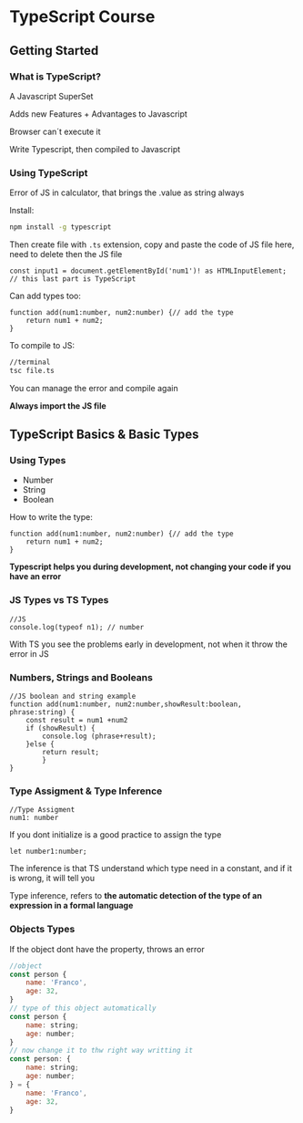 
# TypeScript Course

## Getting Started

### What is TypeScript?

A Javascript SuperSet

Adds new Features + Advantages to Javascript

Browser can´t execute it

Write Typescript, then compiled to Javascript

### Using TypeScript

Error of JS in calculator, that brings the .value as string always

Install:
````bash
npm install -g typescript
````

Then create file with `.ts` extension, copy and paste the code of JS file here, need to delete then the JS file

````TS
const input1 = document.getElementById('num1')! as HTMLInputElement; // this last part is TypeScript
````
Can add types too:
````TS
function add(num1:number, num2:number) {// add the type
	return num1 + num2;
}
````

To compile to JS:

````bash
//terminal
tsc file.ts
````
You can manage the error and compile again

**Always import the JS file**

## TypeScript Basics & Basic Types

### Using Types

 - Number 
 - String
 - Boolean 

How to write the type:
````TS
function add(num1:number, num2:number) {// add the type
	return num1 + num2;
}
````
**Typescript helps you during development, not changing your code if you have an error**

### JS Types vs TS Types

````
//JS
console.log(typeof n1); // number
````

With TS you see the problems early in development, not when it throw the error in JS

### Numbers, Strings and Booleans

````
//JS boolean and string example
function add(num1:number, num2:number,showResult:boolean, phrase:string) {
	const result = num1 +num2
	if (showResult) {
		console.log (phrase+result);
	}else {
		return result;
		}
}
````

### Type Assigment & Type Inference

````
//Type Assigment
num1: number
````

If you dont initialize is a good practice to assign the type

````
let number1:number;
````
The inference is that TS understand which type need in a constant, and if it is wrong, it will tell you

Type inference,  refers to **the automatic detection of the type of an expression in a formal language**

### Objects Types

If the object dont have the property, throws an error

````js
//object
const person {
	name: 'Franco',
	age: 32,
}
// type of this object automatically
const person {
	name: string;
	age: number;
}
// now change it to thw right way writting it
const person: {
	name: string;
	age: number;
} = {
	name: 'Franco',
	age: 32,
}
````
<!--stackedit_data:
eyJoaXN0b3J5IjpbNDA3MjQyMzcyLDM5MzA4MTMzOSwyMDk0MT
gxNTQ1LC0xODY2ODc2MTQ3LC00MjUzMjg2NTIsLTEwMDEyNzU2
MTQsLTIyMzAwMTU0NywtMjAzNTQyOTMzNywtMTQzMTYyNjIyNC
wxNTUzMTA0NzY1LDE1Mjc3NTQ1MjksMTgxMjQzMTE2MCwtMTg3
MTY3ODYyNSwxNjYzMzcwMDM0LC0xNTQ0OTMzMTc1LC0xNTk2Mz
U2MzAwLDIwNDAyOTc2MjJdfQ==
-->